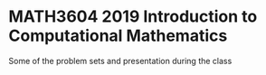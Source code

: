 # MATH3604 2019 Introduction to Computational Mathematics

Some of the problem sets and presentation during the class
